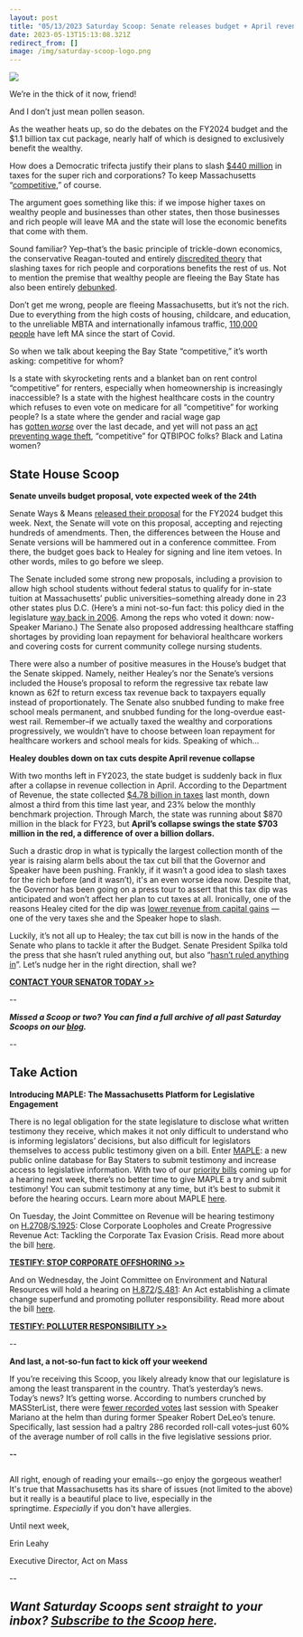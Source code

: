 ```yaml
---
layout: post
title: "05/13/2023 Saturday Scoop: Senate releases budget + April revenue collapse"
date: 2023-05-13T15:13:08.321Z
redirect_from: []
image: /img/saturday-scoop-logo.png
---
```

![](https://nvlupin.blob.core.windows.net/images/van/EA/EA007/1/90151/images/Saturday%20Scoop.png)

We’re in the thick of it now, friend!

And I don’t just mean pollen season.

As the weather heats up, so do the debates on the FY2024 budget and the $1.1 billion tax cut package, nearly half of which is designed to exclusively benefit the wealthy.

How does a Democratic trifecta justify their plans to slash [$440 million](https://massbudget.org/2023/04/12/statement-on-hwm-budget/?utm_medium=&emci=2581aa8a-3af1-ed11-907c-00224832eb73&emdi=ea000000-0000-0000-0000-000000000001&ceid={{ContactsEmailID}}) in taxes for the super rich and corporations? To keep Massachusetts “[competitive](https://commonwealthmagazine.org/politics/competitiveness-is-watchword-on-beacon-hill-but-what-does-it-mean/?utm_medium=&emci=2581aa8a-3af1-ed11-907c-00224832eb73&emdi=ea000000-0000-0000-0000-000000000001&ceid={{ContactsEmailID}}),” of course.

The argument goes something like this: if we impose higher taxes on wealthy people and businesses than other states, then those businesses and rich people will leave MA and the state will lose the economic benefits that come with them. 

Sound familiar? Yep–that’s the basic principle of trickle-down economics, the conservative Reagan-touted and entirely [discredited theory](https://www.businessinsider.com/how-bad-is-inequality-trickle-down-economics-thomas-piketty-economists-2021-12?utm_medium=&emci=2581aa8a-3af1-ed11-907c-00224832eb73&emdi=ea000000-0000-0000-0000-000000000001&ceid={{ContactsEmailID}}) that slashing taxes for rich people and corporations benefits the rest of us. Not to mention the premise that wealthy people are fleeing the Bay State has also been entirely [debunked](https://massbudget.org/2023/04/06/high-incomes-are-not-fleeing-ma/?utm_medium=&emci=2581aa8a-3af1-ed11-907c-00224832eb73&emdi=ea000000-0000-0000-0000-000000000001&ceid={{ContactsEmailID}}).

Don’t get me wrong, people are fleeing Massachusetts, but it’s not the rich. Due to everything from the high costs of housing, childcare, and education, to the unreliable MBTA and internationally infamous traffic, [110,000 people](https://www.bostonglobe.com/2023/02/18/business/people-are-leaving-massachusetts-has-lost-110000-residents-since-covid-began-is-life-better-out-there/?utm_medium=&emci=2581aa8a-3af1-ed11-907c-00224832eb73&emdi=ea000000-0000-0000-0000-000000000001&ceid={{ContactsEmailID}}) have left MA since the start of Covid.

So when we talk about keeping the Bay State “competitive,” it’s worth asking: competitive for whom?

Is a state with skyrocketing rents and a blanket ban on rent control “competitive” for renters, especially when homeownership is increasingly inaccessible? Is a state with the highest healthcare costs in the country which refuses to even vote on medicare for all “competitive” for working people? Is a state where the gender and racial wage gap has [gotten *worse*](https://www.nbcboston.com/news/politics/advocates-call-for-mass-lawmakers-to-close-wage-gap/3041585/?utm_medium=&emci=2581aa8a-3af1-ed11-907c-00224832eb73&emdi=ea000000-0000-0000-0000-000000000001&ceid={{ContactsEmailID}}) over the last decade, and yet will not pass an [act preventing wage theft](https://actonmass.org/bills/stop-wage-theft/?utm_medium=&emci=2581aa8a-3af1-ed11-907c-00224832eb73&emdi=ea000000-0000-0000-0000-000000000001&ceid={{ContactsEmailID}}), “competitive” for QTBIPOC folks? Black and Latina women?

## **State House Scoop**

**Senate unveils budget proposal, vote expected week of the 24th**

Senate Ways & Means [released their proposal](https://www.bostonglobe.com/2023/05/09/metro/mass-senate-budget-would-make-undocumented-students-eligible-for-in-state-college-tuition/?utm_medium=&emci=2581aa8a-3af1-ed11-907c-00224832eb73&emdi=ea000000-0000-0000-0000-000000000001&ceid={{ContactsEmailID}}) for the FY2024 budget this week. Next, the Senate will vote on this proposal, accepting and rejecting hundreds of amendments. Then, the differences between the House and Senate versions will be hammered out in a conference committee. From there, the budget goes back to Healey for signing and line item vetoes. In other words, miles to go before we sleep.

The Senate included some strong new proposals, including a provision to allow high school students without federal status to qualify for in-state tuition at Massachusetts’ public universities–something already done in 23 other states plus D.C. (Here’s a mini not-so-fun fact: this policy died in the legislature [way back in 2006](https://www.bostonglobe.com/2023/05/09/metro/mass-senate-budget-would-make-undocumented-students-eligible-for-in-state-college-tuition/?utm_medium=&emci=2581aa8a-3af1-ed11-907c-00224832eb73&emdi=ea000000-0000-0000-0000-000000000001&ceid={{ContactsEmailID}}). Among the reps who voted it down: now-Speaker Mariano.) The Senate also proposed addressing healthcare staffing shortages by providing loan repayment for behavioral healthcare workers and covering costs for current community college nursing students.

There were also a number of positive measures in the House’s budget that the Senate skipped. Namely, neither Healey’s nor the Senate’s versions included the House’s proposal to reform the regressive tax rebate law known as 62f to return excess tax revenue back to taxpayers equally instead of proportionately. The Senate also snubbed funding to make free school meals permanent, and snubbed funding for the long-overdue east-west rail. Remember–if we actually taxed the wealthy and corporations progressively, we wouldn’t have to choose between loan repayment for healthcare workers and school meals for kids. Speaking of which…

**Healey doubles down on tax cuts despite April revenue collapse**

With two months left in FY2023, the state budget is suddenly back in flux after a collapse in revenue collection in April. According to the Department of Revenue, the state collected [$4.78 billion in taxes](https://whdh.com/news/april-revenue-collapse-swings-state-budget-into-red/?utm_medium=&emci=2581aa8a-3af1-ed11-907c-00224832eb73&emdi=ea000000-0000-0000-0000-000000000001&ceid={{ContactsEmailID}}) last month, down almost a third from this time last year, and 23% below the monthly benchmark projection. Through March, the state was running about $870 million in the black for FY23, but **April’s collapse swings the state $703 million in the red, a difference of over a billion dollars.**

Such a drastic drop in what is typically the largest collection month of the year is raising alarm bells about the tax cut bill that the Governor and Speaker have been pushing. Frankly, if it wasn’t a good idea to slash taxes for the rich before (and it wasn’t), it's an even worse idea now. Despite that, the Governor has been going on a press tour to assert that this tax dip was anticipated and won’t affect her plan to cut taxes at all. Ironically, one of the reasons Healey cited for the dip was [lower revenue from capital gains](https://www.bostonglobe.com/2023/05/03/metro/mass-tax-revenue-april/?utm_medium=&emci=2581aa8a-3af1-ed11-907c-00224832eb73&emdi=ea000000-0000-0000-0000-000000000001&ceid={{ContactsEmailID}}) — one of the very taxes she and the Speaker hope to slash.

Luckily, it’s not all up to Healey; the tax cut bill is now in the hands of the Senate who plans to tackle it after the Budget. Senate President Spilka told the press that she hasn’t ruled anything out, but also “[hasn’t ruled anything in](https://www.politico.com/newsletters/massachusetts-playbook/2023/05/09/senate-budget-targets-health-workforce-00095914?utm_medium=&emci=2581aa8a-3af1-ed11-907c-00224832eb73&emdi=ea000000-0000-0000-0000-000000000001&ceid={{ContactsEmailID}})”. Let’s nudge her in the right direction, shall we?

**[CONTACT YOUR SENATOR TODAY >>](https://actionnetwork.org/letters/call-on-your-senator-to-protect-the-fair-share-amendment?utm_medium=&emci=2581aa8a-3af1-ed11-907c-00224832eb73&emdi=ea000000-0000-0000-0000-000000000001&ceid={{ContactsEmailID}})**

\--

***Missed a Scoop or two? You can find a full archive of all past Saturday Scoops on our [blog](https://actonmass.org/blog?utm_medium=&emci=47458325-afbf-ed11-a8e0-00224832e811&emdi=ea000000-0000-0000-0000-000000000001&ceid={{ContactsEmailID}}).***

*\--*

## **Take Action**

**Introducing MAPLE: The Massachusetts Platform for Legislative Engagement**

There is no legal obligation for the state legislature to disclose what written testimony they receive, which makes it not only difficult to understand who is informing legislators’ decisions, but also difficult for legislators themselves to access public testimony given on a bill. Enter [MAPLE](https://www.mapletestimony.org/?utm_medium=&emci=2581aa8a-3af1-ed11-907c-00224832eb73&emdi=ea000000-0000-0000-0000-000000000001&ceid={{ContactsEmailID}}): a new public online database for Bay Staters to submit testimony and increase access to legislative information. With two of our [priority bills](https://actonmass.org/bills?utm_medium=&emci=2581aa8a-3af1-ed11-907c-00224832eb73&emdi=ea000000-0000-0000-0000-000000000001&ceid={{ContactsEmailID}}) coming up for a hearing next week, there’s no better time to give MAPLE a try and submit testimony! You can submit testimony at any time, but it’s best to submit it before the hearing occurs. Learn more about MAPLE [here](https://drive.google.com/file/d/1MIf_hVZKl2fQc4QLY7ecm7quAB6MJv-n/view?usp=sharing&utm_medium=&emci=2581aa8a-3af1-ed11-907c-00224832eb73&emdi=ea000000-0000-0000-0000-000000000001&ceid={{ContactsEmailID}}).

On Tuesday, the Joint Committee on Revenue will be hearing testimony on [H.2708](https://malegislature.gov/Bills/193/H2708?utm_medium=&emci=2581aa8a-3af1-ed11-907c-00224832eb73&emdi=ea000000-0000-0000-0000-000000000001&ceid={{ContactsEmailID}})/[S.1925](https://malegislature.gov/Bills/193/S1925?utm_medium=&emci=2581aa8a-3af1-ed11-907c-00224832eb73&emdi=ea000000-0000-0000-0000-000000000001&ceid={{ContactsEmailID}}): Close Corporate Loopholes and Create Progressive Revenue Act: Tackling the Corporate Tax Evasion Crisis. Read more about the bill [here](https://actonmass.org/bills/stop-corporate-offshoring/?utm_medium=&emci=2581aa8a-3af1-ed11-907c-00224832eb73&emdi=ea000000-0000-0000-0000-000000000001&ceid={{ContactsEmailID}}). 

**[TESTIFY: STOP CORPORATE OFFSHORING >>](https://www.mapletestimony.org/bills/193/H2708?utm_medium=&emci=2581aa8a-3af1-ed11-907c-00224832eb73&emdi=ea000000-0000-0000-0000-000000000001&ceid={{ContactsEmailID}})**

And on Wednesday, the Joint Committee on Environment and Natural Resources will hold a hearing on [H.872](https://malegislature.gov/Bills/193/H872?utm_medium=&emci=2581aa8a-3af1-ed11-907c-00224832eb73&emdi=ea000000-0000-0000-0000-000000000001&ceid={{ContactsEmailID}})/[S.481](https://malegislature.gov/Bills/193/S481?utm_medium=&emci=2581aa8a-3af1-ed11-907c-00224832eb73&emdi=ea000000-0000-0000-0000-000000000001&ceid={{ContactsEmailID}}): An Act establishing a climate change superfund and promoting polluter responsibility. Read more about the bill [here](https://actonmass.org/bills/climate-superfund/?utm_medium=&emci=2581aa8a-3af1-ed11-907c-00224832eb73&emdi=ea000000-0000-0000-0000-000000000001&ceid={{ContactsEmailID}}).

**[TESTIFY: POLLUTER RESPONSIBILITY >>](https://www.mapletestimony.org/bills/193/H872?utm_medium=&emci=2581aa8a-3af1-ed11-907c-00224832eb73&emdi=ea000000-0000-0000-0000-000000000001&ceid={{ContactsEmailID}})**

\--

**And last, a not-so-fun fact to kick off your weekend**

If you’re receiving this Scoop, you likely already know that our legislature is among the least transparent in the country. That’s yesterday’s news. Today’s news? It’s getting worse. According to numbers crunched by MASSterList, there were [fewer recorded votes](https://massterlist.com/2023/05/02/massachusetts-sees-fewer-competitive-races-than-any-other-state-advocates-say-democratic-process-suffers/?utm_medium=&emci=2581aa8a-3af1-ed11-907c-00224832eb73&emdi=ea000000-0000-0000-0000-000000000001&ceid={{ContactsEmailID}}) last session with Speaker Mariano at the helm than during former Speaker Robert DeLeo’s tenure. Specifically, last session had a paltry 286 recorded roll-call votes–just 60% of the average number of roll calls in the five legislative sessions prior. 

**\--**

![]()

All right, enough of reading your emails--go enjoy the gorgeous weather! It's true that Massachusetts has its share of issues (not limited to the above) but it really is a beautiful place to live, especially in the springtime. *Especially* if you don't have allergies.

Until next week,

Erin Leahy

Executive Director, Act on Mass

\--

## ***Want Saturday Scoops sent straight to your inbox? [Subscribe to the Scoop here](https://secure.everyaction.com/1iWRboEfXUyjUvBt5HMoZw2).***